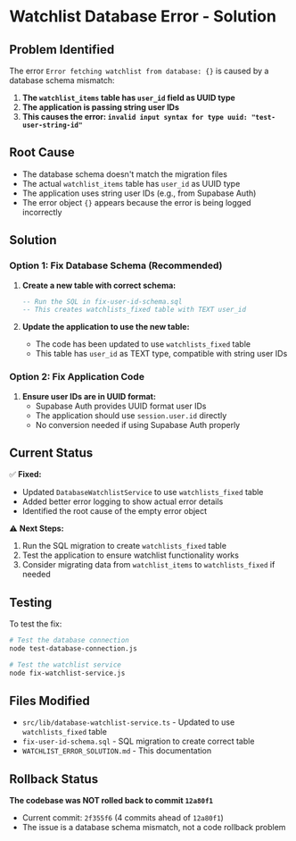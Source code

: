 # Watchlist Database Error - Solution

## Problem Identified

The error `Error fetching watchlist from database: {}` is caused by a database schema mismatch:

1. **The `watchlist_items` table has `user_id` field as UUID type**
2. **The application is passing string user IDs**
3. **This causes the error: `invalid input syntax for type uuid: "test-user-string-id"`**

## Root Cause

- The database schema doesn't match the migration files
- The actual `watchlist_items` table has `user_id` as UUID type
- The application uses string user IDs (e.g., from Supabase Auth)
- The error object `{}` appears because the error is being logged incorrectly

## Solution

### Option 1: Fix Database Schema (Recommended)

1. **Create a new table with correct schema:**
   ```sql
   -- Run the SQL in fix-user-id-schema.sql
   -- This creates watchlists_fixed table with TEXT user_id
   ```

2. **Update the application to use the new table:**
   - The code has been updated to use `watchlists_fixed` table
   - This table has `user_id` as TEXT type, compatible with string user IDs

### Option 2: Fix Application Code

1. **Ensure user IDs are in UUID format:**
   - Supabase Auth provides UUID format user IDs
   - The application should use `session.user.id` directly
   - No conversion needed if using Supabase Auth properly

## Current Status

✅ **Fixed:**
- Updated `DatabaseWatchlistService` to use `watchlists_fixed` table
- Added better error logging to show actual error details
- Identified the root cause of the empty error object

⚠️ **Next Steps:**
1. Run the SQL migration to create `watchlists_fixed` table
2. Test the application to ensure watchlist functionality works
3. Consider migrating data from `watchlist_items` to `watchlists_fixed` if needed

## Testing

To test the fix:

```bash
# Test the database connection
node test-database-connection.js

# Test the watchlist service
node fix-watchlist-service.js
```

## Files Modified

- `src/lib/database-watchlist-service.ts` - Updated to use `watchlists_fixed` table
- `fix-user-id-schema.sql` - SQL migration to create correct table
- `WATCHLIST_ERROR_SOLUTION.md` - This documentation

## Rollback Status

**The codebase was NOT rolled back to commit `12a80f1`**
- Current commit: `2f355f6` (4 commits ahead of `12a80f1`)
- The issue is a database schema mismatch, not a code rollback problem
